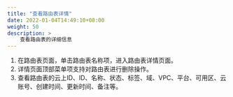 ```yaml
---
title: "查看路由表详情"
date: 2022-01-04T14:49:10+08:00
weight: 50
description: >
    查看路由表的详细信息
---
```


1. 在路由表页面，单击路由表名称项，进入路由表详情页面。
2. 详情页面顶部菜单项支持对路由表进行删除操作。
3. 查看路由表的云上ID、ID、名称、状态、标签、域、VPC、平台、可用区、云账号、创建时间、更新时间、备注等。